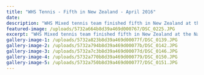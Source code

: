 ```yaml
---
title: "WHS Tennis - Fifth in New Zealand - April 2016"
date: 
description: "WHS Mixed tennis team finished fifth in New Zealand at the National Secondary Schools Teams finals at the Scarbro Centre in Auckland, April 2016..."
featured-image: /uploads/5732a664b8d39a469d000767/DSC_0225.JPG
excerpt: "WHS Mixed tennis team finished fifth in New Zealand at the National Secondary Schools Teams finals at the Scarbro Centre in Auckland, April 2016..."
gallery-image-1: /uploads/5732a823b8d39a469d00077f/DSC_0139.JPG
gallery-image-2: /uploads/5732a794b8d39a469d00077b/DSC_0142.JPG
gallery-image-3: /uploads/5732a7c3b8d39a469d00077d/DSC_0146.JPG
gallery-image-4: /uploads/5732a770b8d39a469d000779/DSC_0150.JPG
gallery-image-5: /uploads/5732a750b8d39a469d000777/DSC_0151.JPG
---
```

